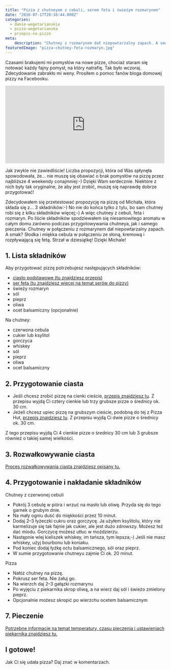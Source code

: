 ```yaml
---
title: "Pizza z chutneyem z cebuli, serem feta i świeżym rozmarynem"
date: "2016-07-17T20:38:44.000Z"
categories: 
  - danie-wegetarianskie
  - pizza-wegetarianska
  - przepis-na-pizze
meta: 
    description: "Chutney z rozmarynem dał niepowtarzalny zapach. A smak? Słodka i miękka cebula w połączeniu ze słoną, kremową i rozpływającą się fetą. Strzał w dziesiątkę!"
featuredImage: "pizza-chutney-feta-rozmaryn.jpg"
---
```


Czasami brakujemi mi pomysłów na nowe pizze, chociaż staram się notować każdy fajny pomysł, na który natrafię. Tak było wczoraj. Zdecydowanie zabrakło mi weny. Prosiłem o pomoc fanów bloga domowej pizzy na Facebooku.

<iframe src="https://www.facebook.com/plugins/post.php?href=https%3A%2F%2Fwww.facebook.com%2Ftwojadomowapizza%2Fposts%2F651960588293125&amp;width=500&amp;show_text=true&amp;appId=174542709271297&amp;height=244" width="500" height="244" style="border:none;overflow:hidden" scrolling="no" frameborder="0" allowtransparency="true"></iframe>

Jak zwykle nie zawiedliście! Liczba propozycji, która od Was spłynęła spowodowała, że… nie muszę się obawiać o brak pomysłów na pizzę przez najbliższe 4 weekendy conajmniej:-) Dzięki Wam serdecznie. Niektóre z nich były tak oryginalne, że aby jest zrobić, muszę się naprawdę dobrze przygotować!

Zdecydowałem się przetestować propozycję na pizzę od Michała, która składa się z… 3 składników:-) No nie do końca tylko z tylu, bo sam chutney robi się z kilku składników więcej;-) A więc chutney z cebuli, feta i rozmaryn. Po liście składników spodziewałem się niesamowitego aromatu w całym domu zarówno podczas przygotowywania chutneya, jak i samego pieczenia. Chutney w połączeniu z rozmarynem dał niepowtarzalny zapach. A smak? Słodka i miękka cebula w połączeniu ze słoną, kremową i rozpływającą się fetą. Strzał w dziesiątkę! Dzięki Michale!

## 1\. Lista składników

Aby przygotować pizzę potrzebujesz następujących składników:

- <a href="/przepis-na-ciasto-na-pizze/" title="Przepis na ciasto podstawowe">ciasto podstawowe (tu znajdziesz przepis)</a>
- <a href="/jaki-ser-wybrac-do-pizzy/" title="Ser do pizzy">ser feta (tu znajdziesz więcej na temat serów do pizzy)</a>
- świeży rozmaryn
- sól
- pieprz
- oliwa
- ocet balsamiczny (opcjonalnie)

Na chutney:

- czerwona cebula
- cukier lub ksylitol
- gorczyca
- whiskey
- sól
- pieprz
- oliwa
- ocet balsamiczny

## 2\. Przygotowanie ciasta

- Jeśli chcesz zrobić pizzę na cienki cieście, <a href="/przepis-na-ciasto-na-pizze/" title="Przepis na ciasto podstawowe">przepis znajdziesz tu</a>. Z przepisu wyjdą Ci cztery cienkie lub trzy grubsze pizze o średnicy ok. 30 cm.
- Jeżeli chcesz upiec pizzę na grubszym cieście, podobną do tej z Pizza Hut, <a href="/jak-zrobic-ciasto-na-pizze-jak-w-pizza-hut/" title="Przepis na pizzę na grubym cieście">przepis znajdziesz tu</a>. Z przepisu wyjdą Ci dwie pizze o średnicy ok. 30 cm.

Z tego przepisu wyjdą Ci 4 cienkie pizze o średnicy 30 cm lub 3 grubsze również o takiej samej wielkości.

## 3\. Rozwałkowywanie ciasta

<a href="/jak-walkowac-ciasto-pizzy/" title="Rozwałkowywanie ciasta">Proces rozwałkowywania ciasta znajdziesz opisany tu.</a>

## 4\. Przygotowanie i nakładanie składników

Chutney z czerwonej cebuli

- Pokrój 3 cebulę w pióra i wrzuć na masło lub oliwę. Przyda się do tego garnek o grubym dnie.
- Na mały ogniu duść do miękkości przez 10 minut.
- Dodaj 2–3 łyżeczki cukru oraz gorczycę. Ja użyłem ksylitolu, który nie karmelizuje się tak fajnie jak cukier, ale jest dużo zdrowszy. Możesz też dać miodu. Gorczycę możesz utłuc w moździerzu.
- Następnie wlej kieliszek whiskey, im tańsza, tym lepsza;-) Jeśli nie masz whiskey, użyj bourbonu lub koniaku.
- Pod koniec dodaj łyżkę octu balsamicznego, sól oraz pieprz.
- W sumie przygotowanie chutneyu zajmie Ci ok. 20 minut.

Pizza

- Nałóż chutney na pizzę.
- Pokrusz ser feta. Nie żałuj go.
- Na wierzch daj 2–3 gałązki rozmarynu
- Po wyjęciu z piekarnika skrop oliwą, a na wierz daj sól i świeżo zmielony pieprz.
- Opcjonalnie możesz skropić po wierzchu ocetem balsamicznym

## 7\. Pieczenie

<a href="/jak-ustawic-piekarnik-pieczenia-pizzy/" title="Jak ustawić piekarnik do pieczenia pizzy">Potrzebne informacje na temat temperatury, czasu pieczenia i ustawieniach piekarnika znajdziesz tu.</a>

## I gotowe!

Jak Ci się udała pizza? Daj znać w komentarzach.
